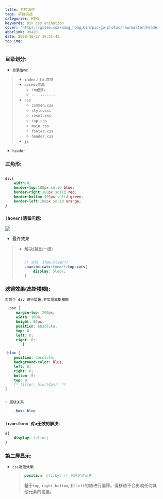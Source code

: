 ```yaml
---
title: 考拉海购
tags: 项目实战
categories: HTML
keywords: div css animation
cover: 'https://gitee.com/wang_hong_bin/pic-go-photos/raw/master/header-考拉.png'
abbrlink: 39428
date: 2020-10-27 18:05:43
top_img:
---
```


###  目录划分:

+ `目录结构`:

> + `index.html首页`
> + `access资源`
>   +  `img图片`
>   + `···········`
> + `css`
>   + `commen.css`
>   + `style.css`
>   + `reset.css`
>   + `top.css`
>   + `main.css`
>   + `footer.css`
>   + `header.css`
> + `js`



+ `header`

  

### 三角形:

```css

div{
    width:0;
    border-top:100px solid blue;
    border-right:100px solid red;
    border-bottom:100px solid green;
    border-left:100px solid orange;
}


```



###  `(hover)遗留问题`:

![](https://gitee.com/wang_hong_bin/pic-go-photos/raw/master/hover.png)

+ 最终效果

> + 解决(跳出一级)
>
>   ```scss
>   
>   /* 实现 .show:hover*/
>   .navitm-cats:hover+.top-cats{
>       display: block;
>   }
>   ```



###  滤镜效果(高斯模糊):

```scss
对两个 div 进行层叠,并实现高斯模糊

 .box {
     margin-top: 200px;
     width: 100%;
     height: 50px;
     position: absolute;
     top: 0;
     left: 0;
     right: 0;
        }

.blue {
    position: absolute;
    background-color: blue;
    left: 0;
    right: 0;
    bottom: 0;
    top: 0;
    /* filter: blur(8px); */
}


+ 层级关系

	.box>.blue

```

###  `transform 对a无效的解决`:

```scss
a{
    display: inline;
}
```



###  第二屏显示:

+ `css吸顶效果`:

  > ```scss
  > position: sticky; // 粘性定位元素
  > ```
  >
  > 基于`top`, `right`, `bottom`, 和 `left`的值进行偏移。偏移值不会影响任何其他元素的位置。
  >
  > 